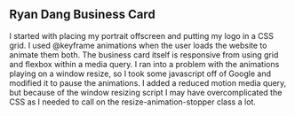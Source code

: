 ## Ryan Dang Business Card

I started with placing my portrait offscreen and putting my logo in a CSS grid. I used @keyframe animations when the user loads the website to animate them both. The business card itself is responsive from using grid and flexbox within a media query. I ran into a problem with the animations playing on a window resize, so I took some javascript off of Google and modified it to pause the animations. I added a reduced motion media query, but because of the window resizing script I may have overcomplicated the CSS as I needed to call on the resize-animation-stopper class a lot.
